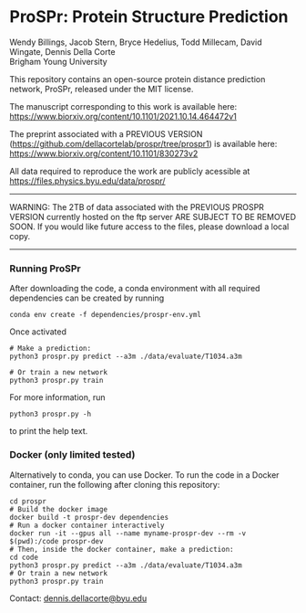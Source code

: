 # ProSPr: Protein Structure Prediction
Wendy Billings, Jacob Stern, Bryce Hedelius, Todd Millecam, David Wingate, Dennis Della Corte   
Brigham Young University     

This repository contains an open-source protein distance prediction network, ProSPr, released under the MIT license.

The manuscript corresponding to this work is available here:
https://www.biorxiv.org/content/10.1101/2021.10.14.464472v1

The preprint associated with a PREVIOUS VERSION (https://github.com/dellacortelab/prospr/tree/prospr1) is available here: https://www.biorxiv.org/content/10.1101/830273v2  

All data required to reproduce the work are publicly acessible at https://files.physics.byu.edu/data/prospr/

*************************************
WARNING: The 2TB of data associated with the PREVIOUS PROSPR VERSION currently hosted on the ftp server ARE SUBJECT TO BE REMOVED SOON. If you would like future access to the files, please download a local copy.
*************************************

### Running ProSPr

After downloading the code, a conda environment with all required dependencies can be created by running    
```
conda env create -f dependencies/prospr-env.yml
```   
Once activated
```
# Make a prediction:
python3 prospr.py predict --a3m ./data/evaluate/T1034.a3m

# Or train a new network
python3 prospr.py train

```
For more information, run    
```
python3 prospr.py -h
```
to print the help text.   


### Docker (only limited tested)
Alternatively to conda, you can use Docker. To run the code in a Docker container, run the following after cloning this repository:
```
cd prospr
# Build the docker image
docker build -t prospr-dev dependencies
# Run a docker container interactively
docker run -it --gpus all --name myname-prospr-dev --rm -v $(pwd):/code prospr-dev
# Then, inside the docker container, make a prediction:
cd code
python3 prospr.py predict --a3m ./data/evaluate/T1034.a3m
# Or train a new network
python3 prospr.py train
```

Contact: dennis.dellacorte@byu.edu
